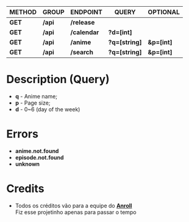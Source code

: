 | METHOD  | GROUP    | ENDPOINT     | QUERY           |  OPTIONAL    |
| ------  | -------- | ------------ | --------------- | ------------ |
| **GET** | **/api** | **/release** |                 |              |
| **GET** | **/api** | **/calendar**| **?d=[int]**    |              |
| **GET** | **/api** | **/anime**   | **?q=[string]** | **&p=[int]** |
| **GET** | **/api** | **/search**  | **?q=[string]** | **&p=[int]** |

# Description (Query)
* **q** - Anime name;
* **p** - Page size;
* **d** - 0~6 (day of the week)

# Errors
* **anime.not.found**
* **episode.not.found**
* **unknown**

# Credits
* Todos os créditos vão para a equipe do **[Anroll](https://www.anroll.net/)**<br>
Fiz esse projetinho apenas para passar o tempo